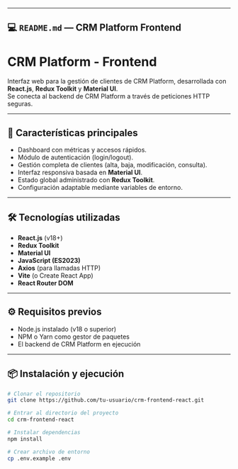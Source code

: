 
---

## 💻 `README.md` — **CRM Platform Frontend**


# CRM Platform - Frontend

Interfaz web para la gestión de clientes de CRM Platform, desarrollada con **React.js**, **Redux Toolkit** y **Material UI**.  
Se conecta al backend de CRM Platform a través de peticiones HTTP seguras.

---

## 🚀 Características principales

- Dashboard con métricas y accesos rápidos.  
- Módulo de autenticación (login/logout).  
- Gestión completa de clientes (alta, baja, modificación, consulta).  
- Interfaz responsiva basada en **Material UI**.  
- Estado global administrado con **Redux Toolkit**.  
- Configuración adaptable mediante variables de entorno.  

---

## 🛠️ Tecnologías utilizadas

- **React.js** (v18+)
- **Redux Toolkit**
- **Material UI**
- **JavaScript (ES2023)**
- **Axios** (para llamadas HTTP)
- **Vite** (o Create React App)
- **React Router DOM**

---

## ⚙️ Requisitos previos

- Node.js instalado (v18 o superior)
- NPM o Yarn como gestor de paquetes
- El backend de CRM Platform en ejecución

---

## 📦 Instalación y ejecución

```bash
# Clonar el repositorio
git clone https://github.com/tu-usuario/crm-frontend-react.git

# Entrar al directorio del proyecto
cd crm-frontend-react

# Instalar dependencias
npm install

# Crear archivo de entorno
cp .env.example .env

